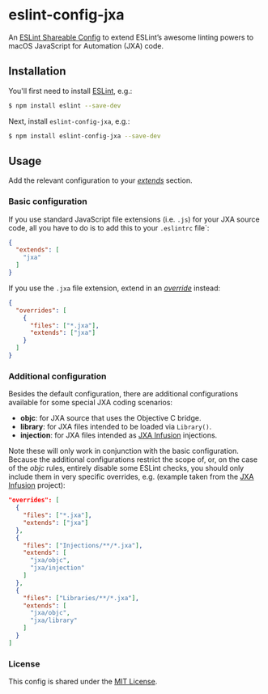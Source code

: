 # eslint-config-jxa

An [ESLint Shareable Config](https://eslint.org/docs/developer-guide/shareable-configs) to extend ESLint’s awesome linting powers to macOS JavaScript for Automation (JXA) code.

## Installation

You'll first need to install [ESLint](https://eslint.org/docs/user-guide/getting-started#installation-and-usage), e.g.:

```sh
$ npm install eslint --save-dev
```

Next, install `eslint-config-jxa`, e.g.:

```sh
$ npm install eslint-config-jxa --save-dev
```

## Usage

Add the relevant configuration to your [_extends_](https://eslint.org/docs/user-guide/configuring#use-a-plugin) section. 

### Basic configuration

If you use standard JavaScript file extensions (i.e. `.js`) for your JXA source code, all you have to do is to add this to your `.eslintrc` file`:

```json
{
  "extends": [
    "jxa"
  ]
}
```

If you use the `.jxa` file extension, extend in an [_override_](https://eslint.org/docs/user-guide/configuring#configuration-based-on-glob-patterns) instead:

```json
{
  "overrides": [
    {
      "files": ["*.jxa"],
      "extends": ["jxa"]
    }
  ]
}
```

### Additional configuration

Besides the default configuration, there are additional configurations available for some special JXA coding scenarios:
 
 - **objc**: for JXA source that uses the Objective C bridge.
 - **library**: for JXA files intended to be loaded via `Library()`.
 - **injection**: for JXA files intended as [JXA Infusion][jxa-infusion] injections.

Note these will only work in conjunction with the basic configuration. Because the additional configurations restrict the scope of, or, on the case of the _objc_ rules, entirely disable some ESLint checks, you should only include them in very specific overrides, e.g. (example taken from the [JXA Infusion][jxa-infusion] project):

```json
"overrides": [
  {
    "files": ["*.jxa"],
    "extends": ["jxa"]
  },
  {
    "files": ["Injections/**/*.jxa"],
    "extends": [
      "jxa/objc",
      "jxa/injection"
    ]
  },
  {
    "files": ["Libraries/**/*.jxa"],
    "extends": [
      "jxa/objc",
      "jxa/library"
    ]
  }
]
```

### License

This config is shared under the [MIT License](https://github.com/kopischke/eslint-config-jxa/blob/main/LICENSE.md).

[jxa-infusion]: https://github.com/kopischke/JXA-Infusion
